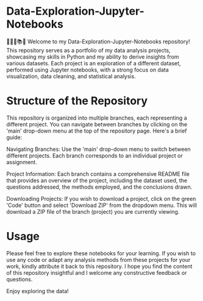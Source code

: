 # Data-Exploration-Jupyter-Notebooks
:notebook_with_decorative_cover::closed_book::blue_book::books::ledger:
Welcome to my Data-Exploration-Jupyter-Notebooks repository! This repository serves as a portfolio of my data analysis projects, showcasing my skills in Python and my ability to derive insights from various datasets. Each project is an exploration of a different dataset, performed using Jupyter notebooks, with a strong focus on data visualization, data cleaning, and statistical analysis.

# Structure of the Repository
This repository is organized into multiple branches, each representing a different project. You can navigate between branches by clicking on the 'main' drop-down menu at the top of the repository page. Here's a brief guide:

Navigating Branches: Use the 'main' drop-down menu to switch between different projects. Each branch corresponds to an individual project or assignment.

Project Information: Each branch contains a comprehensive README file that provides an overview of the project, including the dataset used, the questions addressed, the methods employed, and the conclusions drawn.

Downloading Projects: If you wish to download a project, click on the green 'Code' button and select 'Download ZIP' from the dropdown menu. This will download a ZIP file of the branch (project) you are currently viewing.

# Usage
Please feel free to explore these notebooks for your learning. If you wish to use any code or adapt any analysis methods from these projects for your work, kindly attribute it back to this repository. I hope you find the content of this repository insightful and I welcome any constructive feedback or questions.

Enjoy exploring the data!
